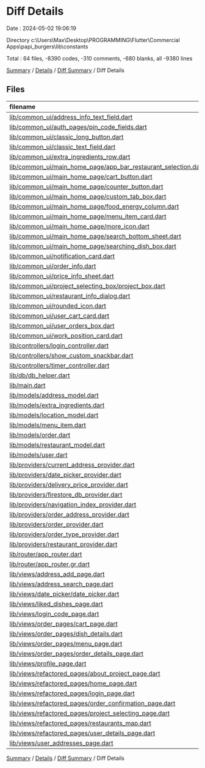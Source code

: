 # Diff Details

Date : 2024-05-02 19:06:19

Directory c:\\Users\\Max\\Desktop\\PROGRAMMING\\Flutter\\Commercial Apps\\papi_burgers\\lib\\constants

Total : 64 files,  -8390 codes, -310 comments, -680 blanks, all -9380 lines

[Summary](results.md) / [Details](details.md) / [Diff Summary](diff.md) / Diff Details

## Files
| filename | language | code | comment | blank | total |
| :--- | :--- | ---: | ---: | ---: | ---: |
| [lib/common_ui/address_info_text_field.dart](/lib/common_ui/address_info_text_field.dart) | Dart | -41 | 0 | -5 | -46 |
| [lib/common_ui/auth_pages/pin_code_fields.dart](/lib/common_ui/auth_pages/pin_code_fields.dart) | Dart | -33 | 0 | -3 | -36 |
| [lib/common_ui/classic_long_button.dart](/lib/common_ui/classic_long_button.dart) | Dart | -59 | 0 | -3 | -62 |
| [lib/common_ui/classic_text_field.dart](/lib/common_ui/classic_text_field.dart) | Dart | -142 | 0 | -11 | -153 |
| [lib/common_ui/extra_ingredients_row.dart](/lib/common_ui/extra_ingredients_row.dart) | Dart | -79 | 0 | -5 | -84 |
| [lib/common_ui/main_home_page/app_bar_restaurant_selection.dart](/lib/common_ui/main_home_page/app_bar_restaurant_selection.dart) | Dart | -53 | -2 | -4 | -59 |
| [lib/common_ui/main_home_page/cart_button.dart](/lib/common_ui/main_home_page/cart_button.dart) | Dart | -26 | 0 | -4 | -30 |
| [lib/common_ui/main_home_page/counter_button.dart](/lib/common_ui/main_home_page/counter_button.dart) | Dart | -34 | 0 | -3 | -37 |
| [lib/common_ui/main_home_page/custom_tab_box.dart](/lib/common_ui/main_home_page/custom_tab_box.dart) | Dart | -81 | 0 | -3 | -84 |
| [lib/common_ui/main_home_page/food_energy_column.dart](/lib/common_ui/main_home_page/food_energy_column.dart) | Dart | -33 | 0 | -3 | -36 |
| [lib/common_ui/main_home_page/menu_item_card.dart](/lib/common_ui/main_home_page/menu_item_card.dart) | Dart | -183 | 0 | -4 | -187 |
| [lib/common_ui/main_home_page/more_icon.dart](/lib/common_ui/main_home_page/more_icon.dart) | Dart | -45 | 0 | -4 | -49 |
| [lib/common_ui/main_home_page/search_bottom_sheet.dart](/lib/common_ui/main_home_page/search_bottom_sheet.dart) | Dart | -122 | 0 | -9 | -131 |
| [lib/common_ui/main_home_page/searching_dish_box.dart](/lib/common_ui/main_home_page/searching_dish_box.dart) | Dart | -127 | 0 | -4 | -131 |
| [lib/common_ui/notification_card.dart](/lib/common_ui/notification_card.dart) | Dart | -63 | 0 | -5 | -68 |
| [lib/common_ui/order_info.dart](/lib/common_ui/order_info.dart) | Dart | -348 | 0 | -15 | -363 |
| [lib/common_ui/price_info_sheet.dart](/lib/common_ui/price_info_sheet.dart) | Dart | -226 | 0 | -10 | -236 |
| [lib/common_ui/project_selecting_box/project_box.dart](/lib/common_ui/project_selecting_box/project_box.dart) | Dart | -108 | -2 | -4 | -114 |
| [lib/common_ui/restaurant_info_dialog.dart](/lib/common_ui/restaurant_info_dialog.dart) | Dart | -71 | 0 | -3 | -74 |
| [lib/common_ui/rounded_icon.dart](/lib/common_ui/rounded_icon.dart) | Dart | -38 | 0 | -3 | -41 |
| [lib/common_ui/user_cart_card.dart](/lib/common_ui/user_cart_card.dart) | Dart | -260 | -3 | -14 | -277 |
| [lib/common_ui/user_orders_box.dart](/lib/common_ui/user_orders_box.dart) | Dart | -144 | -47 | -6 | -197 |
| [lib/common_ui/work_position_card.dart](/lib/common_ui/work_position_card.dart) | Dart | -82 | 0 | -4 | -86 |
| [lib/controllers/login_controller.dart](/lib/controllers/login_controller.dart) | Dart | -52 | -2 | -8 | -62 |
| [lib/controllers/show_custom_snackbar.dart](/lib/controllers/show_custom_snackbar.dart) | Dart | -9 | 0 | -2 | -11 |
| [lib/controllers/timer_controller.dart](/lib/controllers/timer_controller.dart) | Dart | -20 | -1 | -5 | -26 |
| [lib/db/db_helper.dart](/lib/db/db_helper.dart) | Dart | -165 | 0 | -24 | -189 |
| [lib/main.dart](/lib/main.dart) | Dart | -72 | 0 | -5 | -77 |
| [lib/models/address_model.dart](/lib/models/address_model.dart) | Dart | -16 | 0 | -4 | -20 |
| [lib/models/extra_ingredients.dart](/lib/models/extra_ingredients.dart) | Dart | -44 | -1 | -11 | -56 |
| [lib/models/location_model.dart](/lib/models/location_model.dart) | Dart | -6 | 0 | -2 | -8 |
| [lib/models/menu_item.dart](/lib/models/menu_item.dart) | Dart | -137 | -1 | -12 | -150 |
| [lib/models/order.dart](/lib/models/order.dart) | Dart | -52 | -19 | -13 | -84 |
| [lib/models/restaurant_model.dart](/lib/models/restaurant_model.dart) | Dart | -28 | 0 | -4 | -32 |
| [lib/models/user.dart](/lib/models/user.dart) | Dart | -17 | 0 | -3 | -20 |
| [lib/providers/current_address_provider.dart](/lib/providers/current_address_provider.dart) | Dart | -29 | 0 | -6 | -35 |
| [lib/providers/date_picker_provider.dart](/lib/providers/date_picker_provider.dart) | Dart | -82 | -3 | -12 | -97 |
| [lib/providers/delivery_price_provider.dart](/lib/providers/delivery_price_provider.dart) | Dart | -8 | 0 | -3 | -11 |
| [lib/providers/firestore_db_provider.dart](/lib/providers/firestore_db_provider.dart) | Dart | -50 | 0 | -11 | -61 |
| [lib/providers/navigation_index_provider.dart](/lib/providers/navigation_index_provider.dart) | Dart | -8 | 0 | -3 | -11 |
| [lib/providers/order_address_provider.dart](/lib/providers/order_address_provider.dart) | Dart | -14 | 0 | -4 | -18 |
| [lib/providers/order_provider.dart](/lib/providers/order_provider.dart) | Dart | -8 | 0 | -3 | -11 |
| [lib/providers/order_type_provider.dart](/lib/providers/order_type_provider.dart) | Dart | -9 | 0 | -4 | -13 |
| [lib/providers/restaurant_provider.dart](/lib/providers/restaurant_provider.dart) | Dart | -10 | 0 | -4 | -14 |
| [lib/router/app_router.dart](/lib/router/app_router.dart) | Dart | -44 | 0 | -3 | -47 |
| [lib/router/app_router.gr.dart](/lib/router/app_router.gr.dart) | Dart | -485 | -41 | -96 | -622 |
| [lib/views/address_add_page.dart](/lib/views/address_add_page.dart) | Dart | -372 | -11 | -20 | -403 |
| [lib/views/address_search_page.dart](/lib/views/address_search_page.dart) | Dart | -128 | -5 | -19 | -152 |
| [lib/views/date_picker/date_picker.dart](/lib/views/date_picker/date_picker.dart) | Dart | -386 | -4 | -21 | -411 |
| [lib/views/liked_dishes_page.dart](/lib/views/liked_dishes_page.dart) | Dart | -257 | -2 | -23 | -282 |
| [lib/views/login_code_page.dart](/lib/views/login_code_page.dart) | Dart | -150 | -1 | -7 | -158 |
| [lib/views/order_pages/cart_page.dart](/lib/views/order_pages/cart_page.dart) | Dart | -350 | -39 | -31 | -420 |
| [lib/views/order_pages/dish_details.dart](/lib/views/order_pages/dish_details.dart) | Dart | -552 | -38 | -33 | -623 |
| [lib/views/order_pages/menu_page.dart](/lib/views/order_pages/menu_page.dart) | Dart | -428 | -47 | -40 | -515 |
| [lib/views/order_pages/order_details_page.dart](/lib/views/order_pages/order_details_page.dart) | Dart | -567 | -4 | -31 | -602 |
| [lib/views/profile_page.dart](/lib/views/profile_page.dart) | Dart | -485 | -37 | -21 | -543 |
| [lib/views/refactored_pages/about_project_page.dart](/lib/views/refactored_pages/about_project_page.dart) | Dart | -194 | 0 | -10 | -204 |
| [lib/views/refactored_pages/home_page.dart](/lib/views/refactored_pages/home_page.dart) | Dart | -76 | 0 | -7 | -83 |
| [lib/views/refactored_pages/login_page.dart](/lib/views/refactored_pages/login_page.dart) | Dart | -177 | 0 | -8 | -185 |
| [lib/views/refactored_pages/order_confirmation_page.dart](/lib/views/refactored_pages/order_confirmation_page.dart) | Dart | -50 | 0 | -3 | -53 |
| [lib/views/refactored_pages/project_selecting_page.dart](/lib/views/refactored_pages/project_selecting_page.dart) | Dart | -90 | 0 | -9 | -99 |
| [lib/views/refactored_pages/restaurants_map.dart](/lib/views/refactored_pages/restaurants_map.dart) | Dart | -134 | 0 | -9 | -143 |
| [lib/views/refactored_pages/user_details_page.dart](/lib/views/refactored_pages/user_details_page.dart) | Dart | -96 | 0 | -5 | -101 |
| [lib/views/user_addresses_page.dart](/lib/views/user_addresses_page.dart) | Dart | -135 | 0 | -12 | -147 |

[Summary](results.md) / [Details](details.md) / [Diff Summary](diff.md) / Diff Details